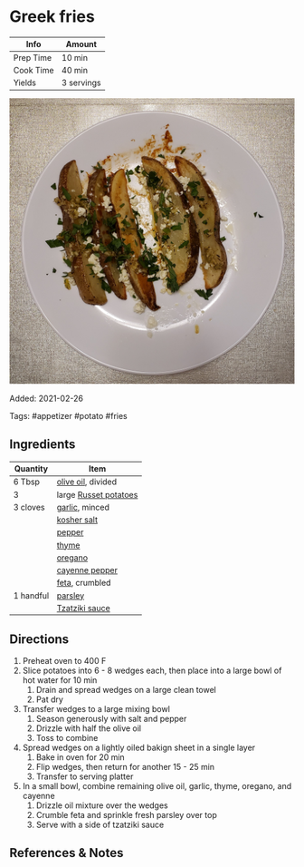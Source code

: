 # Greek fries

| Info      | Amount     |
| --------- | ---------- |
| Prep Time | 10 min     |
| Cook Time | 40 min     |
| Yields    | 3 servings |

![Greek fries](../_assets/greek-fries.jpg)

Added: 2021-02-26

Tags: #appetizer #potato #fries

## Ingredients

| Quantity  | Item                                                |
| --------- | --------------------------------------------------- |
| 6 Tbsp    | [olive oil](../_ingredients/olive-oil.md), divided  |
| 3         | large [Russet potatoes](../_ingredients/potato.md)  |
| 3 cloves  | [garlic](../_ingredients/garlic.md), minced         |
|           | [kosher salt](../_ingredients/kosher-salt.md)       |
|           | [pepper](../_ingredients/pepper.md)                 |
|           | [thyme](../_ingredients/thyme.md)                   |
|           | [oregano](../_ingredients/oregano.md)               |
|           | [cayenne pepper](../_ingredients/cayenne-pepper.md) |
|           | [feta](../_ingredients/feta.md), crumbled           |
| 1 handful | [parsley](../_ingredients/parsley.md)               |
|           | [Tzatziki sauce](../tzatziki-sauce.md)              |

## Directions

1. Preheat oven to 400 F
2. Slice potatoes into 6 - 8 wedges each, then place into a large bowl of hot water for 10 min
    1. Drain and spread wedges on a large clean towel
    2. Pat dry
3. Transfer wedges to a large mixing bowl
    1. Season generously with salt and pepper
    2. Drizzle with half the olive oil
    3. Toss to combine
4. Spread wedges on a lightly oiled bakign sheet in a single layer
    1. Bake in oven for 20 min
    2. Flip wedges, then return for another 15 - 25 min
    3. Transfer to serving platter
5. In a small bowl, combine remaining olive oil, garlic, thyme, oregano, and cayenne
    1. Drizzle oil mixture over the wedges
    2. Crumble feta and sprinkle fresh parsley over top
    3. Serve with a side of tzatziki sauce

## References & Notes

[^1]: [Original recipe](https://www.themediterraneandish.com/greek-style-oven-fries/)

[^2]: Do not skip soaking the potato wedges in hot water, this helps get rid of the starch so that they potatoes don't stick to the pan.

[^3]: Leftovers can be stored in the fridge in a container for 3 - 4 days.
